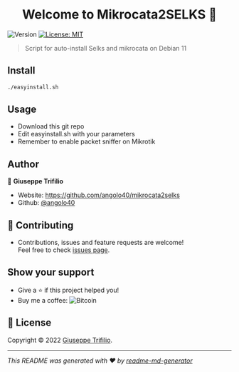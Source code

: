 <h1 align="center">Welcome to Mikrocata2SELKS 👋</h1>
<p>
  <img alt="Version" src="https://img.shields.io/badge/version-1.0.0-blue.svg?cacheSeconds=2592000" />
  <a href="https://github.com/angolo40/mikrocata2selks" target="_blank">
    <img alt="License: MIT" src="https://img.shields.io/github/license/angolo40/Mikrocata2SELKS" />
  </a>
</p>

> Script for auto-install Selks and mikrocata on Debian 11

## Install

```sh
./easyinstall.sh
```

## Usage

- Download this git repo 
- Edit easyinstall.sh with your parameters
- Remember to enable packet sniffer on Mikrotik

## Author

👤 **Giuseppe Trifilio**

* Website: https://github.com/angolo40/mikrocata2selks
* Github: [@angolo40](https://github.com/angolo40)

## 🤝 Contributing

- Contributions, issues and feature requests are welcome!<br />Feel free to check [issues page](https://github.com/angolo40/mikrocata2selks).
## Show your support

- Give a ⭐️ if this project helped you!
- Buy me a coffee: 
![Bitcoin](https://img.shields.io/badge/Bitcoin-000?style=for-the-badge&logo=bitcoin&logoColor=white)

## 📝 License

Copyright © 2022 [Giuseppe Trifilio](https://github.com/angolo40).<br />

***

_This README was generated with ❤️ by [readme-md-generator](https://github.com/kefranabg/readme-md-generator)_
